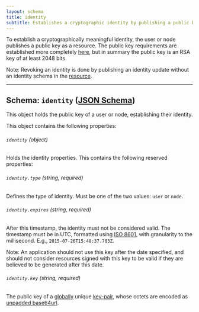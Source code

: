 ```yaml
---
layout: schema
title: identity
subtitle: Establishes a cryptographic identity by publishing a public key.
---
```



To establish a cryptographically meaningful identity, the user or node
publishes a public key as a resource. The public key requirements are
established more completely [here](/cryptography/), but in summary the
public key is an RSA key of at least 2048 bits.

Note: Revoking an identity is done by publishing an identity update
without an identity schema in the [resource](/schema/resource).

---

## Schema: `identity` ([JSON Schema][schema])

This object holds the public key of a user or node, establishing their identity.

This object contains the following properties:

###### `identity` *(object)*

Holds the identity properties. This contains the following reserved properties:

###### `identity.type` *(string, required)*

Defines the type of identity. Must be one of the two values: `user` or `node`.

###### `identity.expires` *(string, required)*

After this timestamp, the identity must not be considered valid. The timestamp must
be in UTC, formatted using [ISO 8601][w_iso8601], with granularity to the millisecond.
E.g., `2015-07-26T15:48:37.703Z`.

Note: An application should not use this key after the date specified, and should
not consider resources signed with this key to be valid if they are believed to
be generated after this date.

###### `identity.key` *(string, required)*

The public key of a [globally](https://en.wikipedia.org/wiki/Earth) unique
[key-pair](/cryptography/#key-fingerprint), whose octets are encoded
as [unpadded base64url](https://tools.ietf.org/html/rfc4648#section-5).


[w_iso8601]: https://en.wikipedia.org/wiki/ISO_8601
[base64]: https://tools.ietf.org/html/rfc4648#section-5
[schema]: https://github.com/sdmp/sdmp-schema/blob/master/schemas/identity.json
